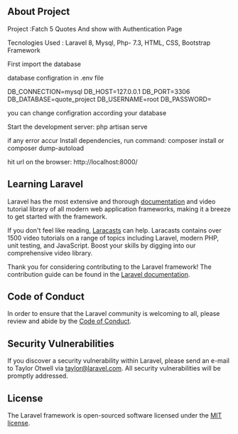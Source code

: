 ## About Project
Project :Fatch 5 Quotes And show with Authentication Page

Tecnologies Used : Laravel 8, Mysql, Php- 7.3, HTML, CSS, Bootstrap Framework

First import the database 

database configration in .env file

DB_CONNECTION=mysql
DB_HOST=127.0.0.1
DB_PORT=3306
DB_DATABASE=quote_project
DB_USERNAME=root
DB_PASSWORD=

you can change configration according your database


Start the development server: php artisan serve

if any error accur 
Install dependencies, run command: composer install or composer dump-autoload

hit url on the browser: http://localhost:8000/



## Learning Laravel

Laravel has the most extensive and thorough [documentation](https://laravel.com/docs) and video tutorial library of all modern web application frameworks, making it a breeze to get started with the framework.

If you don't feel like reading, [Laracasts](https://laracasts.com) can help. Laracasts contains over 1500 video tutorials on a range of topics including Laravel, modern PHP, unit testing, and JavaScript. Boost your skills by digging into our comprehensive video library.


Thank you for considering contributing to the Laravel framework! The contribution guide can be found in the [Laravel documentation](https://laravel.com/docs/contributions).

## Code of Conduct

In order to ensure that the Laravel community is welcoming to all, please review and abide by the [Code of Conduct](https://laravel.com/docs/contributions#code-of-conduct).

## Security Vulnerabilities

If you discover a security vulnerability within Laravel, please send an e-mail to Taylor Otwell via [taylor@laravel.com](mailto:taylor@laravel.com). All security vulnerabilities will be promptly addressed.

## License

The Laravel framework is open-sourced software licensed under the [MIT license](https://opensource.org/licenses/MIT).
